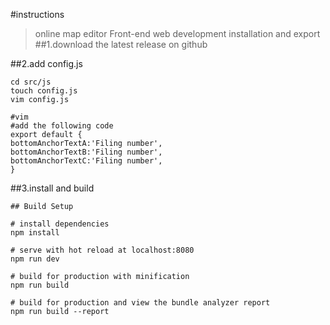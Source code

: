 #instructions

> online map editor Front-end web development installation and export
##1.download the latest release on github

##2.add config.js
```
cd src/js
touch config.js
vim config.js

#vim
#add the following code
export default {
bottomAnchorTextA:'Filing number',
bottomAnchorTextB:'Filing number',
bottomAnchorTextC:'Filing number',
}

```
##3.install and build
```
## Build Setup

# install dependencies
npm install

# serve with hot reload at localhost:8080
npm run dev

# build for production with minification
npm run build

# build for production and view the bundle analyzer report
npm run build --report
```
